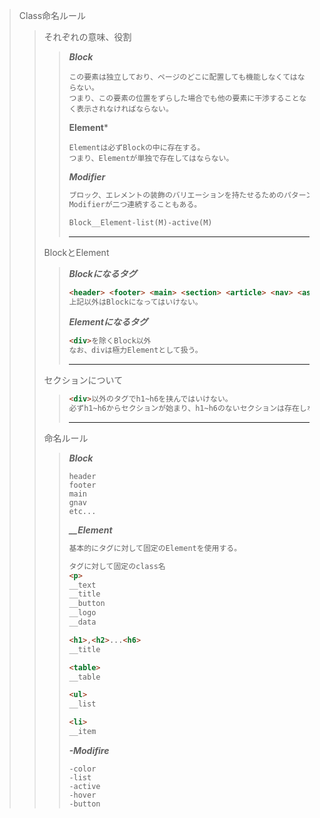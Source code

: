 >Class命名ルール  
>>それぞれの意味、役割  
>>>***Block***  
>>>```text
>>>この要素は独立しており、ページのどこに配置しても機能しなくてはならない。
>>>つまり、この要素の位置をずらした場合でも他の要素に干渉することなく表示されなければならない。
>>>```
>>>
>>>**Element***
>>>```text
>>>Elementは必ずBlockの中に存在する。
>>>つまり、Elementが単独で存在してはならない。
>>>```
>>>
>>>***Modifier***
>>>```html
>>>ブロック、エレメントの装飾のバリエーションを持たせるためのパターンを設定するための概念。
>>>Modifierが二つ連続することもある。
>>>
>>>Block__Element-list(M)-active(M)
>>>```
>>>***
>>>
>>BlockとElement
>>>
>>>***Blockになるタグ***
>>>```html
>>><header> <footer> <main> <section> <article> <nav> <aside> <div>
>>>上記以外はBlockになってはいけない。
>>>```
>>>
>>>***Elementになるタグ***
>>>```html
>>><div>を除くBlock以外
>>>なお、divは極力Elementとして扱う。
>>>```
>>>***
>>>
>>セクションについて
>>>```html
>>><div>以外のタグでh1~h6を挟んではいけない。
>>>必ずh1~h6からセクションが始まり、h1~h6のないセクションは存在しない。
>>>```
>>>***
>>>
>>命名ルール
>>>
>>>***Block***
>>>```text
>>>header
>>>footer
>>>main
>>>gnav
>>>etc...
>>>```
>>>***__Element***
>>>```html
>>>基本的にタグに対して固定のElementを使用する。
>>>
>>>タグに対して固定のclass名
>>><p>
>>>__text
>>>__title
>>>__button
>>>__logo
>>>__data
>>>
>>><h1>,<h2>...<h6>
>>>__title
>>>
>>><table>
>>>__table
>>>
>>><ul>
>>>__list
>>>
>>><li>
>>>__item
>>>```
>>>
>>>***-Modifire***
>>>```text
>>>-color
>>>-list
>>>-active
>>>-hover
>>>-button
>>>```